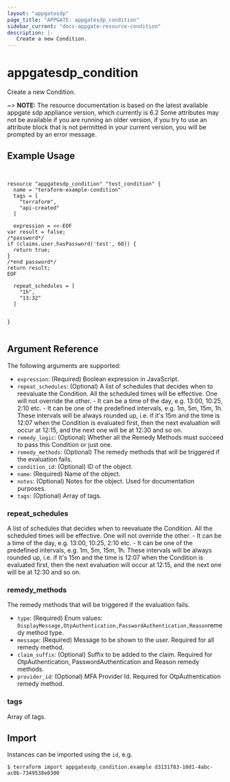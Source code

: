 ```yaml
---
layout: "appgatesdp"
page_title: "APPGATE: appgatesdp_condition"
sidebar_current: "docs-appgate-resource-condition"
description: |-
   Create a new Condition.
---
```


# appgatesdp_condition

Create a new Condition.

~> **NOTE:**  The resource documentation is based on the latest available appgate sdp appliance version, which currently is 6.2
Some attributes may not be available if you are running an older version, if you try to use an attribute block that is not permitted in your current version, you will be prompted by an error message.


## Example Usage

```hcl


resource "appgatesdp_condition" "test_condition" {
  name = "teraform-example-condition"
  tags = [
    "terraform",
    "api-created"
  ]

  expression = <<-EOF
var result = false;
/*password*/
if (claims.user.hasPassword('test', 60)) {
  return true;
}
/*end password*/
return result;
EOF

  repeat_schedules = [
    "1h",
    "13:32"
  ]


}


```


## Argument Reference

The following arguments are supported:


* `expression`: (Required) Boolean expression in JavaScript.
* `repeat_schedules`: (Optional) A list of schedules that decides when to reevaluate the Condition. All the scheduled times will be effective. One will not override the other. - It can be a time of the day, e.g. 13:00, 10:25, 2:10 etc. - It can be one of the predefined
  intervals, e.g. 1m, 5m, 15m, 1h. These intervals
  will be always rounded up, i.e. if it's 15m and the
  time is 12:07 when the Condition is evaluated
  first, then the next evaluation will occur at
  12:15, and the next one will be at
  12:30 and so on.
* `remedy_logic`: (Optional) Whether all the Remedy Methods must succeed to pass this Condition or just one.
* `remedy_methods`: (Optional) The remedy methods that will be triggered if the evaluation fails.
* `condition_id`: (Optional) ID of the object.
* `name`: (Required) Name of the object.
* `notes`: (Optional) Notes for the object. Used for documentation purposes.
* `tags`: (Optional) Array of tags.


### repeat_schedules
A list of schedules that decides when to reevaluate the Condition. All the scheduled times will be effective. One will not override the other. - It can be a time of the day, e.g. 13:00, 10:25, 2:10 etc. - It can be one of the predefined
  intervals, e.g. 1m, 5m, 15m, 1h. These intervals
  will be always rounded up, i.e. if it's 15m and the
  time is 12:07 when the Condition is evaluated
  first, then the next evaluation will occur at
  12:15, and the next one will be at
  12:30 and so on.

### remedy_methods
The remedy methods that will be triggered if the evaluation fails.

* `type`: (Required)  Enum values: `DisplayMessage,OtpAuthentication,PasswordAuthentication,Reason`remedy method type.
* `message`: (Required) Message to be shown to the user. Required for all remedy method.
* `claim_suffix`:  (Optional) Suffix to be added to the claim. Required for OtpAuthentication, PasswordAuthentication and Reason remedy methods.
* `provider_id`:  (Optional) MFA Provider Id. Required for OtpAuthentication remedy method.
### tags
Array of tags.




## Import

Instances can be imported using the `id`, e.g.

```
$ terraform import appgatesdp_condition.example d3131f83-10d1-4abc-ac0b-7349538e8300
```
